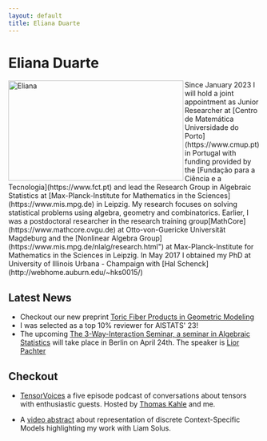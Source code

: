 ```yaml
---
layout: default
title: Eliana Duarte 
---
```


# Eliana Duarte
<img src="/assets/Eliana.jpg" alt="Eliana" align="left" style="width:350px;height:200px;">
Since January 2023 I will hold a joint appointment as Junior Researcher at [Centro de Matemática Universidade do Porto](https://www.cmup.pt) in Portugal with funding provided by
the [Fundação para a Ciência e a Tecnologia](https://www.fct.pt)   and 
lead the Research Group in Algebraic Statistics at  [Max-Planck-Institute for Mathematics in the Sciences](https://www.mis.mpg.de) in 
Leipzig. My research focuses on solving statistical problems using algebra, geometry and combinatorics.
Earlier, I was a postdoctoral researcher in the research training group[MathCore](https://www.mathcore.ovgu.de) at Otto-von-Guericke Universit&aumlt Magdeburg
and the [Nonlinear Algebra Group](https://www.mis.mpg.de/nlalg/research.html") at Max-Planck-Institute for Mathematics in the Sciences in Leipzig. In May 2017 I obtained my PhD at University of Illinois Urbana - Champaign with
[Hal Schenck](http://webhome.auburn.edu/~hks0015/)

## Latest News
* Checkout our new preprint [Toric Fiber Products in Geometric Modeling](https://arxiv.org/abs/2303.08754)
* I was selected as a top 10% reviewer for AISTATS' 23!
* The upcoming  [The 3-Way-Interaction Seminar, a seminar in Algebraic Statistics](http://3-way-interaction.de) will take place in Berlin on April 24th. The speaker is
[Lior Pachter](https://pachterlab.github.io/biography.html)

## Checkout
* [TensorVoices](https://tensorvoices.de) a five episode podcast of conversations about tensors with enthusiastic guests. Hosted by 
    [Thomas Kahle](https://thomas-kahle.de) and me.

* A [video abstract](https://www.youtube.com/watch?v=CccVNRFmR1I) about representation of discrete Context-Specific Models highlighting my work with Liam Solus.